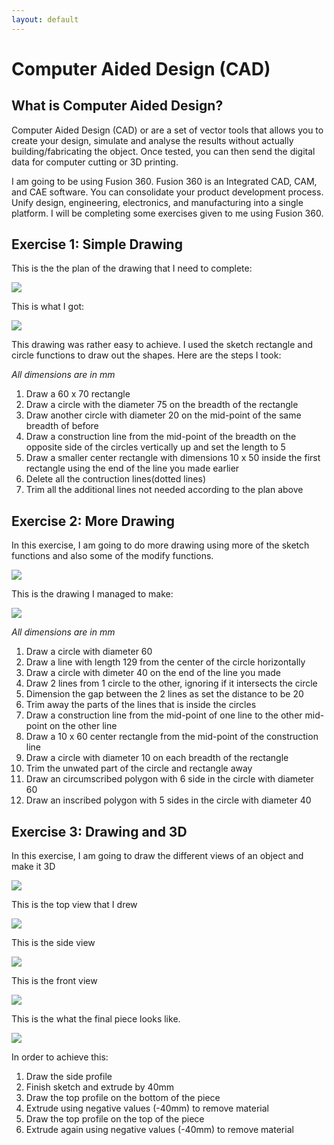 ```yaml
---
layout: default
---
```


# Computer Aided Design (CAD)

## What is Computer Aided Design?

Computer Aided Design (CAD) or are a set of vector tools that allows you to create your design, simulate and analyse the results without actually building/fabricating the object. Once tested, you can then send the digital data for computer cutting or 3D printing.

I am going to be using Fusion 360. Fusion 360 is an Integrated CAD, CAM, and CAE software. You can consolidate your product development process. Unify design, engineering, electronics, and manufacturing into a single platform. I will be completing some exercises given to me using Fusion 360.

## Exercise 1: Simple Drawing

This is the the plan of the drawing that I need to complete:

![](images/a7/f1.jpg) 

This is what I got: 

![](images/a7/f2.jpg)

This drawing was rather easy to achieve. I used the sketch rectangle and circle functions to draw out the shapes. Here are the steps I took:

*All dimensions are in mm*
1. Draw a 60 x 70 rectangle
2. Draw a circle with the diameter 75 on the breadth of the rectangle
3. Draw another circle with diameter 20 on the mid-point of the same breadth of before 
4. Draw a construction line from the mid-point of the breadth on the opposite side of the circles vertically up and set the length to 5
5. Draw a smaller center rectangle with dimensions 10 x 50 inside the first rectangle using the end of the line you made earlier
6. Delete all the contruction lines(dotted lines) 
7. Trim all the additional lines not needed according to the plan above


## Exercise 2: More Drawing

In this exercise, I am going to do more drawing using more of the sketch functions and also some of the modify functions.

![](images/a7/f3.jpg)

This is the drawing I managed to make:

![](images/a7/f4.jpg)

*All dimensions are in mm*
1. Draw a circle with diameter 60
2. Draw a line with length 129 from the center of the circle horizontally 
3. Draw a circle with dimeter 40 on the end of the line you made
4. Draw 2 lines from 1 circle to the other, ignoring if it intersects the circle
5. Dimension the gap between the 2 lines as set the distance to be 20
6. Trim away the parts of the lines that is inside the circles
7. Draw a construction line from the mid-point of one line to the other mid-point on the other line
8. Draw a 10 x 60 center rectangle from the mid-point of the construction line
9. Draw a circle with diameter 10 on each breadth of the rectangle
10. Trim the unwated part of the circle and rectangle away
11. Draw an circumscribed polygon with 6 side in the circle with diameter 60
12. Draw an inscribed polygon with 5 sides in the circle with diameter 40

## Exercise 3: Drawing and 3D 

In this exercise, I am going to draw the different views of an object and make it 3D

![](images/a7/f5.jpg)

This is the top view that I drew

![](images/a7/f6.jpg)

This is the side view

![](images/a7/f7.jpg)

This is the front view

![](images/a7/f8.jpg)

This is the what the final piece looks like. 

![](images/a7/f9.jpg)

In order to achieve this:

1. Draw the side profile
2. Finish sketch and extrude by 40mm
3. Draw the top profile on the bottom of the piece
4. Extrude using negative values (-40mm) to remove material
5. Draw the top profile on the top of the piece
6. Extrude again using negative values (-40mm) to remove material